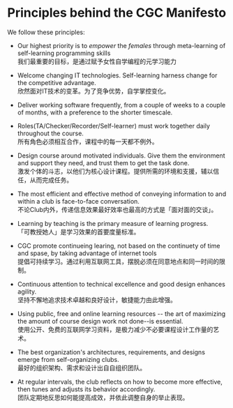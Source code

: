 # Principles behind the CGC Manifesto



We follow these principles:

- Our highest priority is to *empower* the *females*
through meta-learning of self-learning programming skills  
我们最重要的目标，是通过赋予女性自学编程的元学习能力

- Welcome changing IT technologies. Self-learning harness change for 
the competitive advantage.  
欣然面对IT技术的变革。为了竞争优势，自学掌控变化。

- Deliver working software frequently, from a 
couple of weeks to a couple of months, with a 
preference to the shorter timescale.

- Roles(TA/Checker/Recorder/Self-learner) must work 
together daily throughout the course.  
所有角色必须相互合作，课程中的每一天都不例外。

- Design course around motivated individuals. 
Give them the environment and support they need, 
and trust them to get the task done.  
激发个体的斗志，以他们为核心设计课程。提供所需的环境和支援，辅以信任，从而完成任务。


- The most efficient and effective method of 
conveying information to and within a club is face-to-face conversation.  
不论Club内外，传递信息效果最好效率也最高的方式是「面对面的交谈」。

- Learning by teaching is the primary measure of learning progress.  
「可教授她人」是学习效果的首要度量标准。

- CGC promote continueing learing, not based on the continuety of time and spase, by taking advantage of internet tools   
提倡可持续学习。通过利用互联网工具，摆脱必须在同意地点和同一时间的限制。

- Continuous attention to technical excellence 
and good design enhances agility.  
坚持不懈地追求技术卓越和良好设计，敏捷能力由此增强。

- Using public, free and online learning resources -- the art of maximizing the amount of course design work not done--is essential.  
使用公开、免费的互联网学习资料，是极力减少不必要课程设计工作量的艺术。

- The best organization's architectures, requirements, and designs 
emerge from self-organizing clubs.  
最好的组织架构、需求和设计出自自组织团队。

- At regular intervals, the club reflects on how 
to become more effective, then tunes and adjusts 
its behavior accordingly.  
团队定期地反思如何能提高成效，并依此调整自身的举止表现。